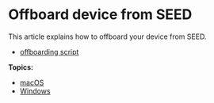 # Offboard device from SEED

This article explains how to offboard your device from SEED.

- [offboarding script](offboard-device/test-offboarding-script)

**Topics:**
- [macOS](offboard-device/mac-os)
- [Windows](offboard-device/windows)
